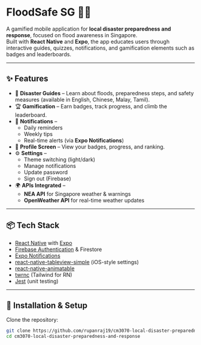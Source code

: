 # FloodSafe SG 🌊📱
A gamified mobile application for **local disaster preparedness and response**, focused on flood awareness in Singapore.  
Built with **React Native** and **Expo**, the app educates users through interactive guides, quizzes, notifications, and gamification elements such as badges and leaderboards.

---

## ✨ Features
- 📖 **Disaster Guides** – Learn about floods, preparedness steps, and safety measures (available in English, Chinese, Malay, Tamil).  
- 🏆 **Gamification** – Earn badges, track progress, and climb the leaderboard.  
- 🔔 **Notifications** –  
  - Daily reminders  
  - Weekly tips  
  - Real-time alerts (via **Expo Notifications**)  
- 👤 **Profile Screen** – View your badges, progress, and ranking.  
- ⚙️ **Settings** –  
  - Theme switching (light/dark)  
  - Manage notifications  
  - Update password  
  - Sign out (Firebase)  
- 🌍 **APIs Integrated** –  
  - **NEA API** for Singapore weather & warnings  
  - **OpenWeather API** for real-time weather updates  

---

## 📦 Tech Stack
- [React Native](https://reactnative.dev/) with [Expo](https://expo.dev/)  
- [Firebase Authentication](https://firebase.google.com/docs/auth) & Firestore  
- [Expo Notifications](https://docs.expo.dev/versions/latest/sdk/notifications/)  
- [react-native-tableview-simple](https://github.com/Purii/react-native-tableview-simple) (iOS-style settings)  
- [react-native-animatable](https://github.com/oblador/react-native-animatable)  
- [twrnc](https://github.com/jaredh159/tailwind-react-native-classnames) (Tailwind for RN)  
- [Jest](https://jestjs.io/) (unit testing)

---

## 🚀 Installation & Setup

Clone the repository:
```bash
git clone https://github.com/rupanraj19/cm3070-local-disaster-preparedness-and-response.git
cd cm3070-local-disaster-preparedness-and-response
